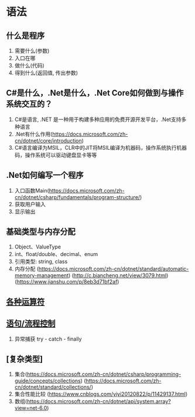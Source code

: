 # 语法

## 什么是程序
1. 需要什么(参数)
2. 入口在哪
3. 做什么(代码)
4. 得到什么(返回值, 传出参数)

## C#是什么，.Net是什么，.Net Core如何做到与操作系统交互的？
1. C#是语言, .NET 是一种用于构建多种应用的免费开源开发平台，.Net支持多种语言
2. .Net有什么作用(https://docs.microsoft.com/zh-cn/dotnet/core/introduction)
3. C#语言编译为MSIL，CLR中的JIT将MSIL编译为机器码，操作系统执行机器码，操作系统可以驱动键盘显卡等等

## .Net如何编写一个程序
1. 入口函数Main(https://docs.microsoft.com/zh-cn/dotnet/csharp/fundamentals/program-structure/)
2. 获取用户输入
3. 显示输出

## 基础类型与内存分配
1. Object、ValueType
2. int、float/double、decimal、enum 
3. 引用类型: string, class
4. 内存分配 (https://docs.microsoft.com/zh-cn/dotnet/standard/automatic-memory-management) (http://c.biancheng.net/view/3079.html) (https://www.jianshu.com/p/8eb3d71bf2af)

## [各种运算符](https://docs.microsoft.com/zh-cn/dotnet/csharp/language-reference/operators/)

## [语句/流程控制](https://docs.microsoft.com/zh-cn/dotnet/csharp/language-reference/statements/iteration-statements)
1. 异常捕获 try - catch - finally 

## [复杂类型]
1. 集合(https://docs.microsoft.com/zh-cn/dotnet/csharp/programming-guide/concepts/collections) (https://docs.microsoft.com/zh-cn/dotnet/standard/collections/)
2. 集合性能比较 (https://www.cnblogs.com/yiyi20120822/p/11429137.html)
3. 数组(https://docs.microsoft.com/zh-cn/dotnet/api/system.array?view=net-6.0)